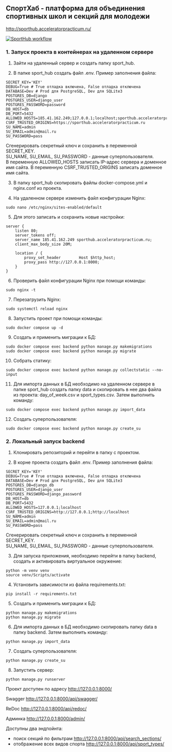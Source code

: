 ## СпортХаб - платформа для объединения спортивных школ и секций для молодежи

http://sporthub.acceleratorpracticum.ru/

[![SportHub workflow](https://github.com/sports-schools-and-sections-for-young/backend/actions/workflows/main.yml/badge.svg)](https://github.com/sports-schools-and-sections-for-young/backend/actions/workflows/main.yml)

### 1. Запуск проекта в контейнерах на удаленном сервере

1. Зайти на удаленный сервер и создать папку sport_hub.

2. В папке sport_hub создать файл .env. Пример заполнения файла:
```
SECRET_KEY='KEY'
DEBUG=True # True отладка включена, False отладка отключена
DATABASE=Dev # Prod для PostgreSQL, Dev для SQLite3
POSTGRES_DB=django
POSTGRES_USER=django_user
POSTGRES_PASSWORD=password
DB_HOST=db
DB_PORT=5432
ALLOWED_HOSTS=185.41.162.249;127.0.0.1;localhost;sporthub.acceleratorpracticum.ru
CSRF_TRUSTED_ORIGINS=https://sporthub.acceleratorpracticum.ru
SU_NAME=admin
SU_EMAIL=admin@mail.ru
SU_PASSWORD=pass
```
Сгенерировать секретный ключ и сохранить в переменной SECRET_KEY.\
SU_NAME, SU_EMAIL, SU_PASSWORD - данные суперпользователя.\
В переменную ALLOWED_HOSTS записать IP-адрес сервера и доменное имя сайта.
В переменную CSRF_TRUSTED_ORIGINS записать доменное имя сайта.

3. В папку sport_hub скопировать файлы docker-compose.yml и nginx.conf из проекта.

4. На удаленном сервере изменить файл конфигурации Nginx:
```
sudo nano /etc/nginx/sites-enabled/default
```

5. Для этого записать и сохранить новые настройки:
```
server {
    listen 80;
    server_tokens off;
    server_name 185.41.162.249 sporthub.acceleratorpracticum.ru;
    client_max_body_size 20M;
    
    location / {
        proxy_set_header        Host $http_host;
        proxy_pass http://127.0.0.1:8000;
    }
}
```

6. Проверить файл конфигурации Nginx при помощи команды:
```
sudo nginx -t
```

7. Перезагрузить Nginx:
```
sudo systemctl reload nginx
```

8. Запустить проект при помощи команды:
```
sudo docker compose up -d
```

9. Создать и применить миграции к БД:
```
sudo docker compose exec backend python manage.py makemigrations
sudo docker compose exec backend python manage.py migrate
```

10. Собрать статику:
```
sudo docker compose exec backend python manage.py collectstatic --no-input
```

11. Для импорта данных в БД необходимо на удаленном сервере в папке sport_hub создать папку data и скопировать в нее два файла из проекта: day_of_week.csv и sport_types.csv. Затем выполнить команду:
```
sudo docker compose exec backend python manage.py import_data
```

12. Создать суперпользователя:
```
sudo docker compose exec backend python manage.py create_su
```

### 2. Локальный запуск backend

1. Клонировать репозиторий и перейти в папку с проектом.

2. В корне проекта создать файл .env. Пример заполнения файла:

```
SECRET_KEY='KEY'
DEBUG=True # True отладка включена, False отладка отключена
DATABASE=Dev # Prod для PostgreSQL, Dev для SQLite3
POSTGRES_DB=django_db
POSTGRES_USER=django_user
POSTGRES_PASSWORD=django_password
DB_HOST=db
DB_PORT=5432
ALLOWED_HOSTS=127.0.0.1;localhost
CSRF_TRUSTED_ORIGINS=http://127.0.0.1;http://localhost
SU_NAME=admin
SU_EMAIL=admin@mail.ru
SU_PASSWORD=pass
```
Сгенерировать секретный ключ и сохранить в переменной SECRET_KEY.\
SU_NAME, SU_EMAIL, SU_PASSWORD - данные суперпользователя.

3. Для запуска приложения, необходимо перейти в папку backend, создать и активировать виртуальное окружение:
```
python -m venv venv
source venv/Scripts/activate
```

4. Установить зависимости из файла requirements.txt:
```
pip install -r requirements.txt
```

5. Создать и применить миграции к БД:
```
python manage.py makemigrations
python manage.py migrate
```

6. Для импорта данных в БД необходимо скопировать папку data в папку backend. Затем выполнить команду:
```
python manage.py import_data
```

7. Создать суперпользователя:
```
python manage.py create_su
```

8. Запустить сервер:
```
python manage.py runserver
```

Проект доступен по адресу http://127.0.0.1:8000/

Swagger http://127.0.0.1:8000/api/swagger/

ReDoc http://127.0.0.1:8000/api/redoc/

Админка http://127.0.0.1:8000/admin/

Доступны два эндпойнта:
- поиск секций по фильтрам http://127.0.0.1:8000/api/search_sections/
- отображение всех видов спорта http://127.0.0.1:8000/api/sport_types/
